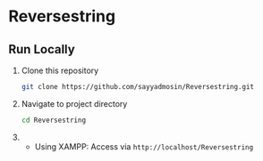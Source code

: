 # Reversestring
## Run Locally

1. Clone this repository
    ```bash
    git clone https://github.com/sayyadmosin/Reversestring.git
    ```

2. Navigate to project directory
    ```bash
    cd Reversestring
    ```

3. - Using XAMPP: Access via `http://localhost/Reversestring`
   